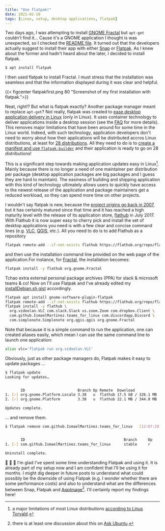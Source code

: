 ```yaml
---
title: "Use flatpak!"
date: 2021-02-10
tags: [Linux, setup, desktop applications, flatpak]
---
```



Two days ago, I was attempting to install [GNOME Fractal](https://wiki.gnome.org/Apps/Fractal) but `apt-get` couldn't find it... Cause it's a GNOME application I thought is was unexpected, so I checked the [README file](https://gitlab.gnome.org/GNOME/fractal). It turned out that the developers actually suggest to install their app with either [Snap](https://snapcraft.io/) or [Flatpak](https://flatpak.org/). As I knew about the former and hadn't heard about the later, I decided to install flatpak.

```.sh
$ apt install flatpak 
```

I then used flatpak to install Fractal. I must stress that the installation was seamless and that the information displayed during it was clear and helpful.

{{< figcenter flatpakfirst.png 80 "Screenshot of my first installation with flatpak.">}}


Neat, right!? But what is flatpak exactly? Another package manager meant to replace `apt-get`? Not really, flatpak was created to [ease desktop application delivery in Linux](https://www.zdnet.com/article/the-future-of-linux-desktop-application-delivery-is-flatpak-and-snap/) (only in Linux). It uses container technology to deliver applications inside a desktop session (see the [FAQ](https://flatpak.org/faq) for more details). This removes major limitations that have been around for some time in the Linux world. Indeed, with such technology, application developers don't need to worry about how their applications will be distributed accros Linux distributions, at least for [28 distributions](https://flatpak.org/setup). All they need to do is to [create a manifest and use `flatpak-builder`](https://docs.flatpak.org/en/latest/first-build.html) and their application is ready to go on 28 distributions! 

This is a significant step towards making application updates easy in Linux[^note2]. Mainly because there is no longer a need of one maintainer per distribution per package (desktop application packages are big packages and I guess they are hard to maintain). The easiness of building and shipping application with this kind of technology ultimately allows users to quickly have access to the newest release of the application and package maintainers get a reduced workload, so they can spend more time on other projects. 

I wouldn't say flatpak is new, because the [project origins go back in 2007](https://github.com/flatpak/flatpak/wiki/Flatpak's-History), but it has certainly matured since that time and it has reached a high maturity level with the release of its application store, 
[flathub](https://flathub.org) in July 2017. With Flathub it is now super easy to cherry pick and install the set of desktop applications you need is with a few clear and concise command lines (e.g. [VLC](https://flathub.org/apps/details/org.videolan.VLC), [QGIS](https://flathub.org/apps/details/org.qgis.qgis), etc.). All you need to do is to add Flathub as a repository 


```.sh
flatpak remote-add --if-not-exists flathub https://flathub.org/repo/flathub.flatpakrepo
```

and then use the installation command line provided on the web page of the application.For instance, for [Fractal](https://wiki.gnome.org/Apps/Fractal), the installation becomes: 

```.sh
flatpak install -y flathub org.gnome.Fractal
```

Tchao extra external personal package archives (PPA) for slack & microsoft teams & co! Now on I'll use Flatpak and I've already edited my 
[installDebian.sh gist](https://gist.github.com/KevCaz/29536740b9150383a9d543ec1be96103#file-installdebian-sh-L62-L73) accordingly.


```.sh
flatpak apt install gnome-software-plugin-flatpak
flatpak remote-add --if-not-exists flathub https://flathub.org/repo/flathub.flatpakrepo
flatpak install -y flathub \
  org.videolan.VLC com.slack.Slack us.zoom.Zoom com.dropbox.Client \
  com.github.IsmaelMartinez.teams_for_linux com.discordapp.Discord \
  com.simplenote.Simplenote org.qgis.qgis org.gnome.Fractal
```

Note that because it is a simple command to run the application, one can created aliases easily, which mean I can use the same command line to launch one application: 

```.sh
alias vlc='flatpak run org.videolan.VLC'
```

Obviously, just as other package managers do, Flatpak makes it easy to update packages ...



```.sh
$ flatpak update 
Looking for updates…


       ID                        Branch Op Remote  Download
1. [✓] org.gnome.Platform.Locale 3.38   u  flathub 17.5 kB / 326.1 MB
2. [✓] org.gnome.Platform        3.38   u  flathub 22.1 MB / 344.0 MB

Updates complete.
```

... and remove them.


```.sh
$ flatpak remove com.github.IsmaelMartinez.teams_for_linux   [12:07:29]


       ID                                             Branch     Op
1. [-] com.github.IsmaelMartinez.teams_for_linux      stable     r

Uninstall complete.
```


:clap: :clap: :clap: I'm glad I've spent some time understanding Flatpak and using it. It is already part of my setup now and I am confident that I'll be using it for months. I might dig deeper in future posts to understand what could possibly be the downside of using Flatpak (e.g. I wonder whether there are some performance costs) and also to understand what are the differences between Snap, Flatpak and [AppImage](https://appimage.org/)[^note3]. I'll certainly report my findings here!



[^note2]: a major limitations of most Linux distributions [according to Linus Torvald](https://www.youtube.com/watch?v=5PmHRSeA2c8).

[^note3]: there is at least one discussion about this on [Ask Ubuntu](https://askubuntu.com/questions/866511/what-are-the-differences-between-snaps-appimage-flatpak-and-others).